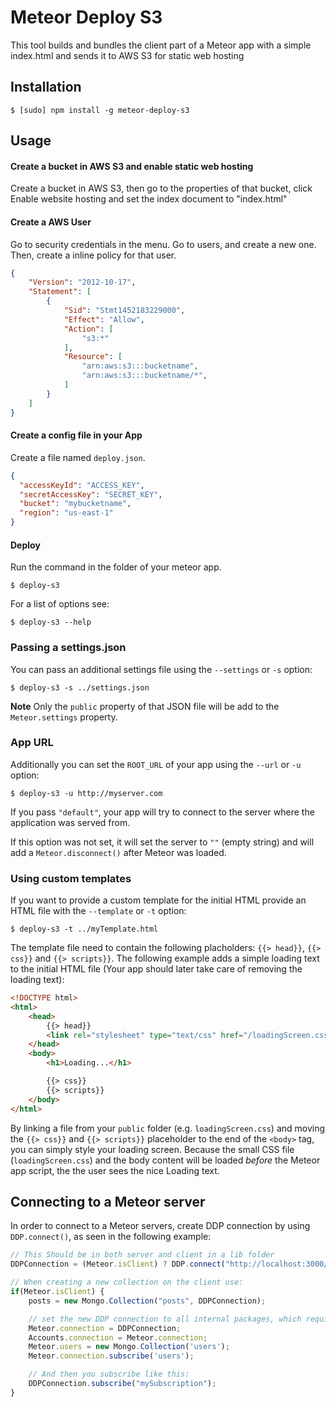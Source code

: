 # Meteor Deploy S3

This tool builds and bundles the client part of a Meteor app with a simple index.html
and sends it to AWS S3 for static web hosting

## Installation

```
$ [sudo] npm install -g meteor-deploy-s3
```

## Usage

#### Create a bucket in AWS S3 and enable static web hosting

Create a bucket in AWS S3, then go to the properties of that bucket,
click Enable website hosting and set the index document to "index.html"

#### Create a AWS User

Go to security credentials in the menu. Go to users, and create a new one.
Then, create a inline policy for that user.

```json
{
    "Version": "2012-10-17",
    "Statement": [
        {
            "Sid": "Stmt1452183229000",
            "Effect": "Allow",
            "Action": [
                "s3:*"
            ],
            "Resource": [
                "arn:aws:s3:::bucketname",
                "arn:aws:s3:::bucketname/*",
            ]
        }
    ]
}
```


#### Create a config file in your App

Create a file named ```deploy.json```.

```json
{
  "accessKeyId": "ACCESS_KEY",
  "secretAccessKey": "SECRET_KEY",
  "bucket": "mybucketname",
  "region": "us-east-1"
}
```

#### Deploy

Run the command in the folder of your meteor app.

```
$ deploy-s3
```

For a list of options see:

```
$ deploy-s3 --help
```

### Passing a settings.json

You can pass an additional settings file using the `--settings` or `-s` option:

```
$ deploy-s3 -s ../settings.json
```

**Note** Only the `public` property of that JSON file will be add to the `Meteor.settings` property.

### App URL

Additionally you can set the `ROOT_URL` of your app using the `--url` or `-u` option:

```
$ deploy-s3 -u http://myserver.com
```

If you pass `"default"`, your app will try to connect to the server where the application was served from.

If this option was not set, it will set the server to `""` (empty string) and will add a `Meteor.disconnect()` after Meteor was loaded.

### Using custom templates

If you want to provide a custom template for the initial HTML provide an HTML file with the `--template` or `-t` option:

```
$ deploy-s3 -t ../myTemplate.html
```

The template file need to contain the following placholders: `{{> head}}`, `{{> css}}` and `{{> scripts}}`.
The following example adds a simple loading text to the initial HTML file (Your app should later take care of removing the loading text):

```html
<!DOCTYPE html>
<html>
    <head>
        {{> head}}
        <link rel="stylesheet" type="text/css" href="/loadingScreen.css">
    </head>
    <body>
        <h1>Loading...</h1>

        {{> css}}
        {{> scripts}}
    </body>
</html>
```
By linking a file from your `public` folder (e.g. `loadingScreen.css`) and moving the `{{> css}}` and `{{> scripts}}` placeholder to the end of the `<body>` tag,
you can simply style your loading screen.
Because the small CSS file (`loadingScreen.css`) and the body content will be loaded *before* the Meteor app script, the the user sees the nice Loading text.

## Connecting to a Meteor server

In order to connect to a Meteor servers, create DDP connection by using `DDP.connect()`, as seen in the following example:

```js
// This Should be in both server and client in a lib folder
DDPConnection = (Meteor.isClient) ? DDP.connect("http://localhost:3000/") : {};

// When creating a new collection on the client use:
if(Meteor.isClient) {
    posts = new Mongo.Collection("posts", DDPConnection);

    // set the new DDP connection to all internal packages, which require one
    Meteor.connection = DDPConnection;
    Accounts.connection = Meteor.connection;
    Meteor.users = new Mongo.Collection('users');
    Meteor.connection.subscribe('users');

    // And then you subscribe like this:
    DDPConnection.subscribe("mySubscription");   
}
```
